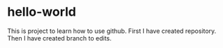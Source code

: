 # hello-world
This is project to learn how to use github.
First I have created repository.
Then I have created branch to edits.
